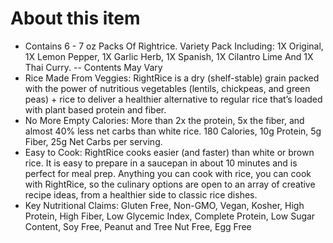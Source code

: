 # **About this item**

- Contains 6 - 7 oz Packs Of Rightrice. Variety Pack Including: 1X Original, 1X Lemon Pepper, 1X Garlic Herb, 1X Spanish, 1X Cilantro Lime And 1X Thai Curry. -- Contents May Vary
- Rice Made From Veggies: RightRice is a dry (shelf-stable) grain packed with the power of nutritious vegetables (lentils, chickpeas, and green peas) + rice to deliver a healthier alternative to regular rice that’s loaded with plant based protein and fiber.
- No More Empty Calories: More than 2x the protein, 5x the fiber, and almost 40% less net carbs than white rice. 180 Calories, 10g Protein, 5g Fiber, 25g Net Carbs per serving.
- Easy to Cook: RightRice cooks easier (and faster) than white or brown rice. It is easy to prepare in a saucepan in about 10 minutes and is perfect for meal prep. Anything you can cook with rice, you can cook with RightRice, so the culinary options are open to an array of creative recipe ideas, from a healthier side to classic rice dishes.
- Key Nutritional Claims: Gluten Free, Non-GMO, Vegan, Kosher, High Protein, High Fiber, Low Glycemic Index, Complete Protein, Low Sugar Content, Soy Free, Peanut and Tree Nut Free, Egg Free
